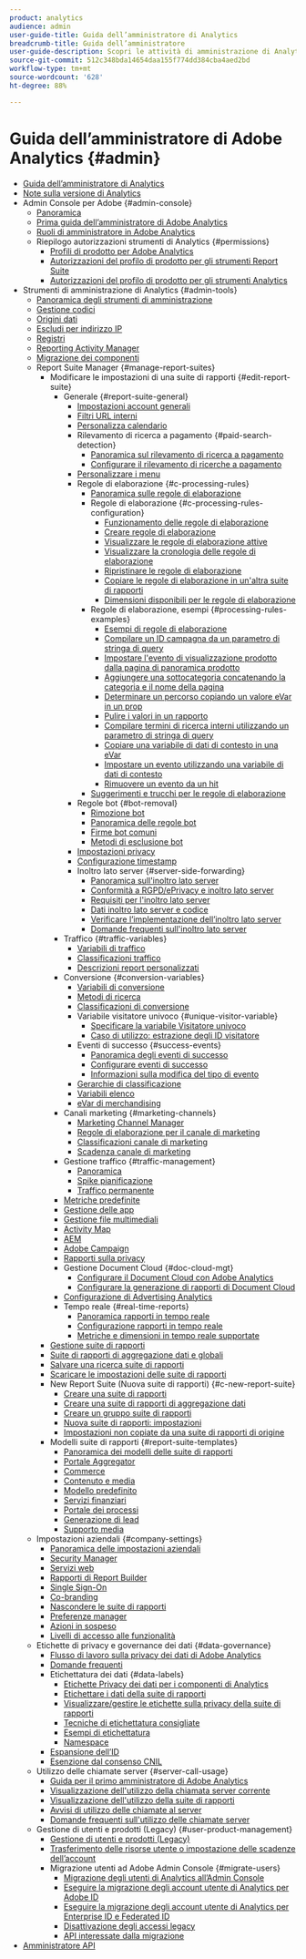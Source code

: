 ```yaml
---
product: analytics
audience: admin
user-guide-title: Guida dell’amministratore di Analytics
breadcrumb-title: Guida dell’amministratore
user-guide-description: Scopri le attività di amministrazione di Analytics, come gestire utenti e prodotti nell’Admin Console di Experience Cloud, configurare suite di rapporti e altro ancora.
source-git-commit: 512c348bda14654daa155f774dd384cba4aed2bd
workflow-type: tm+mt
source-wordcount: '628'
ht-degree: 88%

---
```



# Guida dell’amministratore di Adobe Analytics {#admin}

+ [Guida dell’amministratore di Analytics](home.md)
+ [Note sulla versione di Analytics](https://experienceleague.adobe.com/docs/analytics/release-notes/latest.html?lang=it)
+ Admin Console per Adobe {#admin-console}
   + [Panoramica](admin-console/home.md)
   + [Prima guida dell’amministratore di Adobe Analytics](admin-console/first-admin-guide.md)
   + [Ruoli di amministratore in Adobe Analytics](admin-console/admin-roles-in-analytics.md)
   + Riepilogo autorizzazioni strumenti di Analytics {#permissions}
      + [Profili di prodotto per Adobe Analytics](admin-console/permissions/product-profile.md)
      + [Autorizzazioni del profilo di prodotto per gli strumenti Report Suite](admin-console/permissions/report-suite-tools.md)
      + [Autorizzazioni del profilo di prodotto per gli strumenti Analytics](admin-console/permissions/analytics-tools.md)
+ Strumenti di amministrazione di Analytics {#admin-tools}
   + [Panoramica degli strumenti di amministrazione](admin/c-admin-tools.md)
   + [Gestione codici](admin/code-manager-admin.md)
   + [Origini dati](admin/data-sources.md)
   + [Escludi per indirizzo IP](admin/exclude-ip.md)
   + [Registri](admin/logs.md)
   + [Reporting Activity Manager](admin/reporting-activity.md)
   + [Migrazione dei componenti](admin/component-migration.md)
   + Report Suite Manager {#manage-report-suites}
      + Modificare le impostazioni di una suite di rapporti {#edit-report-suite}
         + Generale {#report-suite-general}
            + [Impostazioni account generali](admin/c-manage-report-suites/c-edit-report-suites/general/general-acct-settings-admin.md)
            + [Filtri URL interni](admin/c-manage-report-suites/c-edit-report-suites/general/internal-url-filter-admin.md)
            + [Personalizza calendario](admin/c-manage-report-suites/c-edit-report-suites/general/custom-calendar.md)
            + Rilevamento di ricerca a pagamento {#paid-search-detection}
               + [Panoramica sul rilevamento di ricerca a pagamento](admin/c-manage-report-suites/c-edit-report-suites/general/paid-search-detection/paid-search-detection.md)
               + [Configurare il rilevamento di ricerche a pagamento](admin/c-manage-report-suites/c-edit-report-suites/general/paid-search-detection/t-paid-search-detection.md)
            + [Personalizzare i menu](admin/c-manage-report-suites/c-edit-report-suites/general/customize-menus.md)
            + Regole di elaborazione {#c-processing-rules}
               + [Panoramica sulle regole di elaborazione](admin/c-manage-report-suites/c-edit-report-suites/general/c-processing-rules/processing-rules.md)
               + Regole di elaborazione {#c-processing-rules-configuration}
                  + [Funzionamento delle regole di elaborazione](admin/c-manage-report-suites/c-edit-report-suites/general/c-processing-rules/c-processing-rules-configuration/processing-rules-about.md)
                  + [Creare regole di elaborazione](admin/c-manage-report-suites/c-edit-report-suites/general/c-processing-rules/c-processing-rules-configuration/t-processing-rules.md)
                  + [Visualizzare le regole di elaborazione attive](admin/c-manage-report-suites/c-edit-report-suites/general/c-processing-rules/c-processing-rules-configuration/t-processing-rules-view.md)
                  + [Visualizzare la cronologia delle regole di elaborazione](admin/c-manage-report-suites/c-edit-report-suites/general/c-processing-rules/c-processing-rules-configuration/t-processing-rule-view-history.md)
                  + [Ripristinare le regole di elaborazione](admin/c-manage-report-suites/c-edit-report-suites/general/c-processing-rules/c-processing-rules-configuration/t-processing-rules-restore.md)
                  + [Copiare le regole di elaborazione in un&#39;altra suite di rapporti](admin/c-manage-report-suites/c-edit-report-suites/general/c-processing-rules/c-processing-rules-configuration/t-processing-rules-copy-to-rs.md)
                  + [Dimensioni disponibili per le regole di elaborazione](admin/c-manage-report-suites/c-edit-report-suites/general/c-processing-rules/processing-rule-dimensions.md)
               + Regole di elaborazione, esempi {#processing-rules-examples}
                  + [Esempi di regole di elaborazione](admin/c-manage-report-suites/c-edit-report-suites/general/c-processing-rules/processing-rules-examples/processing-rules-examples.md)
                  + [Compilare un ID campagna da un parametro di stringa di query](admin/c-manage-report-suites/c-edit-report-suites/general/c-processing-rules/processing-rules-examples/processing-rules-populate-campaign-id.md)
                  + [Impostare l&#39;evento di visualizzazione prodotto dalla pagina di panoramica prodotto](admin/c-manage-report-suites/c-edit-report-suites/general/c-processing-rules/processing-rules-examples/setting-the-product-view-event.md)
                  + [Aggiungere una sottocategoria concatenando la categoria e il nome della pagina](admin/c-manage-report-suites/c-edit-report-suites/general/c-processing-rules/processing-rules-examples/subcategory-concatenating.md)
                  + [Determinare un percorso copiando un valore eVar in un prop](admin/c-manage-report-suites/c-edit-report-suites/general/c-processing-rules/processing-rules-examples/processing-rules-determining-path.md)
                  + [Pulire i valori in un rapporto](admin/c-manage-report-suites/c-edit-report-suites/general/c-processing-rules/processing-rules-examples/clean-up-values-in-a-report.md)
                  + [Compilare termini di ricerca interni utilizzando un parametro di stringa di query](admin/c-manage-report-suites/c-edit-report-suites/general/c-processing-rules/processing-rules-examples/processing-rules-populating-internal-search.md)
                  + [Copiare una variabile di dati di contesto in una eVar](admin/c-manage-report-suites/c-edit-report-suites/general/c-processing-rules/processing-rules-examples/processing-rules-copy-context-data.md)
                  + [Impostare un evento utilizzando una variabile di dati di contesto](admin/c-manage-report-suites/c-edit-report-suites/general/c-processing-rules/processing-rules-examples/processing-rules-copy-context-data-event.md)
                  + [Rimuovere un evento da un hit](admin/c-manage-report-suites/c-edit-report-suites/general/c-processing-rules/processing-rules-examples/processing-rules-remove-event.md)
               + [Suggerimenti e trucchi per le regole di elaborazione](admin/c-manage-report-suites/c-edit-report-suites/general/c-processing-rules/processing-rules-tips.md)
            + Regole bot {#bot-removal}
               + [Rimozione bot](admin/c-manage-report-suites/c-edit-report-suites/general/bot-removal/bot-removal.md)
               + [Panoramica delle regole bot](admin/c-manage-report-suites/c-edit-report-suites/general/bot-removal/bot-rules.md)
               + [Firme bot comuni](admin/c-manage-report-suites/c-edit-report-suites/general/bot-removal/bot-signatures.md)
               + [Metodi di esclusione bot](admin/c-manage-report-suites/c-edit-report-suites/general/bot-removal/bot-exclusion-methods.md)
            + [Impostazioni privacy](admin/c-manage-report-suites/c-edit-report-suites/general/privacy-settings.md)
            + [Configurazione timestamp](admin/c-manage-report-suites/c-edit-report-suites/general/timestamp-optional.md)
            + Inoltro lato server {#server-side-forwarding}
               + [Panoramica sull&#39;inoltro lato server](admin/c-manage-report-suites/c-edit-report-suites/general/c-server-side-forwarding/ssf.md)
               + [Conformità a RGPD/ePrivacy e inoltro lato server](admin/c-manage-report-suites/c-edit-report-suites/general/c-server-side-forwarding/ssf-gdpr.md)
               + [Requisiti per l&#39;inoltro lato server](admin/c-manage-report-suites/c-edit-report-suites/general/c-server-side-forwarding/ssf-requirements.md)
               + [Dati inoltro lato server e codice](admin/c-manage-report-suites/c-edit-report-suites/general/c-server-side-forwarding/ssf-reference.md)
               + [Verificare l’implementazione dell’inoltro lato server](admin/c-manage-report-suites/c-edit-report-suites/general/c-server-side-forwarding/ssf-verify.md)
               + [Domande frequenti sull&#39;inoltro lato server](admin/c-manage-report-suites/c-edit-report-suites/general/c-server-side-forwarding/ssf-faq.md)
         + Traffico {#traffic-variables}
            + [Variabili di traffico](admin/c-manage-report-suites/c-edit-report-suites/c-traffic-variables/traffic-var.md)
            + [Classificazioni traffico](admin/c-manage-report-suites/c-edit-report-suites/c-traffic-variables/traffic-classifications.md)
            + [Descrizioni report personalizzati](admin/c-manage-report-suites/c-edit-report-suites/c-traffic-variables/custom-desc-admin.md)
         + Conversione {#conversion-variables}
            + [Variabili di conversione](admin/c-manage-report-suites/c-edit-report-suites/conversion-var-admin/conversion-var-admin.md)
            + [Metodi di ricerca](admin/c-manage-report-suites/c-edit-report-suites/conversion-var-admin/finding-methods.md)
            + [Classificazioni di conversione](admin/c-manage-report-suites/c-edit-report-suites/conversion-var-admin/conversion-classifications.md)
            + Variabile visitatore univoco {#unique-visitor-variable}
               + [Specificare la variabile Visitatore univoco](admin/c-manage-report-suites/c-edit-report-suites/conversion-var-admin/unique-visitor-variable-admin/t-unique-visitor-variable.md)
               + [Caso di utilizzo: estrazione degli ID visitatore](admin/c-manage-report-suites/c-edit-report-suites/conversion-var-admin/unique-visitor-variable-admin/extract-visitorids-usecase.md)
            + Eventi di successo {#success-events}
               + [Panoramica degli eventi di successo](admin/c-manage-report-suites/c-edit-report-suites/conversion-var-admin/c-success-events/success-event.md)
               + [Configurare eventi di successo](admin/c-manage-report-suites/c-edit-report-suites/conversion-var-admin/c-success-events/t-success-events.md)
               + [Informazioni sulla modifica del tipo di evento](admin/c-manage-report-suites/c-edit-report-suites/conversion-var-admin/c-success-events/event-type.md)
            + [Gerarchie di classificazione](admin/c-manage-report-suites/c-edit-report-suites/conversion-var-admin/classification-hierarchies.md)
            + [Variabili elenco](admin/c-manage-report-suites/c-edit-report-suites/conversion-var-admin/list-var-admin.md)
            + [eVar di merchandising](admin/c-manage-report-suites/c-edit-report-suites/conversion-var-admin/merchandising-evars.md)
         + Canali marketing {#marketing-channels}
            + [Marketing Channel Manager](admin/c-manage-report-suites/c-edit-report-suites/marketing-channels/c-channels.md)
            + [Regole di elaborazione per il canale di marketing](admin/c-manage-report-suites/c-edit-report-suites/marketing-channels/c-rules.md)
            + [Classificazioni canale di marketing](admin/c-manage-report-suites/c-edit-report-suites/marketing-channels/classifications-mchannel.md)
            + [Scadenza canale di marketing](admin/c-manage-report-suites/c-edit-report-suites/marketing-channels/visitor-engagement.md)
         + Gestione traffico {#traffic-management}
            + [Panoramica](admin/c-manage-report-suites/c-edit-report-suites/c-traffic-management/traffic-management.md)
            + [Spike pianificazione](admin/c-manage-report-suites/c-edit-report-suites/c-traffic-management/t-traffic-schedule-spike.md)
            + [Traffico permanente](admin/c-manage-report-suites/c-edit-report-suites/c-traffic-management/t-traffic-permanent.md)
         + [Metriche predefinite](admin/c-manage-report-suites/c-edit-report-suites/default-metrics.md)
         + [Gestione delle app](admin/c-manage-report-suites/c-edit-report-suites/mobile-management.md)
         + [Gestione file multimediali](admin/c-manage-report-suites/c-edit-report-suites/media-management.md)
         + [Activity Map](admin/c-manage-report-suites/c-edit-report-suites/activity-map.md)
         + [AEM](admin/c-manage-report-suites/c-edit-report-suites/adobe-experience-manager.md)
         + [Adobe Campaign](admin/c-manage-report-suites/c-edit-report-suites/adobe-campaign.md)
         + [Rapporti sulla privacy](admin/c-manage-report-suites/c-edit-report-suites/privacy-reporting.md)
         + Gestione Document Cloud {#doc-cloud-mgt}
            + [Configurare il Document Cloud con Adobe Analytics](admin/c-manage-report-suites/c-edit-report-suites/document-cloud-mgt.md)
            + [Configurare la generazione di rapporti di Document Cloud](admin/c-manage-report-suites/c-edit-report-suites/document-cloud-config.md)
         + [Configurazione di Advertising Analytics](admin/c-manage-report-suites/c-edit-report-suites/advertising-analytics-config.md)
         + Tempo reale {#real-time-reports}
            + [Panoramica rapporti in tempo reale](admin/c-manage-report-suites/c-edit-report-suites/realtime/realtime.md)
            + [Configurazione rapporti in tempo reale](admin/c-manage-report-suites/c-edit-report-suites/realtime/t-realtime-admin.md)
            + [Metriche e dimensioni in tempo reale supportate](admin/c-manage-report-suites/c-edit-report-suites/realtime/realtime-metrics.md)
      + [Gestione suite di rapporti](admin/c-manage-report-suites/report-suites-admin.md)
      + [Suite di rapporti di aggregazione dati e globali](admin/c-manage-report-suites/rollup-report-suite.md)
      + [Salvare una ricerca suite di rapporti](admin/c-manage-report-suites/t-report-suite-saved-search.md)
      + [Scaricare le impostazioni delle suite di rapporti](admin/c-manage-report-suites/t-download-rs-settings.md)
      + New Report Suite (Nuova suite di rapporti) {#c-new-report-suite}
         + [Creare una suite di rapporti](admin/c-manage-report-suites/c-new-report-suite/t-create-a-report-suite.md)
         + [Creare una suite di rapporti di aggregazione dati](admin/c-manage-report-suites/c-new-report-suite/t-rollups.md)
         + [Creare un gruppo suite di rapporti](admin/c-manage-report-suites/c-new-report-suite/t-create-rs-group.md)
         + [Nuova suite di rapporti: impostazioni](admin/c-manage-report-suites/c-new-report-suite/new-report-suite.md)
         + [Impostazioni non copiate da una suite di rapporti di origine](admin/c-manage-report-suites/c-new-report-suite/settings-not-copied-from-rs.md)
      + Modelli suite di rapporti {#report-suite-templates}
         + [Panoramica dei modelli delle suite di rapporti](admin/c-manage-report-suites/c-report-suite-templates/report-suite-templates.md)
         + [Portale Aggregator](admin/c-manage-report-suites/c-report-suite-templates/aggregator-portal.md)
         + [Commerce](admin/c-manage-report-suites/c-report-suite-templates/commerce-admin.md)
         + [Contenuto e media](admin/c-manage-report-suites/c-report-suite-templates/content-media.md)
         + [Modello predefinito](admin/c-manage-report-suites/c-report-suite-templates/default-rs-template.md)
         + [Servizi finanziari](admin/c-manage-report-suites/c-report-suite-templates/financial-services.md)
         + [Portale dei processi](admin/c-manage-report-suites/c-report-suite-templates/job-portal.md)
         + [Generazione di lead](admin/c-manage-report-suites/c-report-suite-templates/lead-generation.md)
         + [Supporto media](admin/c-manage-report-suites/c-report-suite-templates/support-media.md)
   + Impostazioni aziendali {#company-settings}
      + [Panoramica delle impostazioni aziendali](admin/company/c-company-settings.md)
      + [Security Manager](admin/company/security-manager.md)
      + [Servizi web](admin/company/web-services-admin.md)
      + [Rapporti di Report Builder](admin/company/report-builder-reports-admin.md)
      + [Single Sign-On](admin/company/single-signon-admin.md)
      + [Co-branding](admin/company/co-branding-admin.md)
      + [Nascondere le suite di rapporti](admin/company/c-hide-report-suites.md)
      + [Preferenze manager](admin/company/preferences-manager.md)
      + [Azioni in sospeso](admin/company/pending-actions-admin.md)
      + [Livelli di accesso alle funzionalità](admin/company/feature-access-levels.md)
   + Etichette di privacy e governance dei dati {#data-governance}
      + [Flusso di lavoro sulla privacy dei dati di Adobe Analytics](admin/c-data-governance/an-gdpr-workflow.md)
      + [Domande frequenti](admin/c-data-governance/gdpr-faq.md)
      + Etichettatura dei dati {#data-labels}
         + [Etichette Privacy dei dati per i componenti di Analytics](admin/c-data-governance/data-labeling/gdpr-labels.md)
         + [Etichettare i dati della suite di rapporti](admin/c-data-governance/data-labeling/gdpr-setup-reportsuite.md)
         + [Visualizzare/gestire le etichette sulla privacy della suite di rapporti](admin/c-data-governance/data-labeling/gdpr-view-settings.md)
         + [Tecniche di etichettatura consigliate](admin/c-data-governance/data-labeling/gdpr-analytics-ids.md)
         + [Esempi di etichettatura](admin/c-data-governance/data-labeling/gdpr-labeling-example.md)
         + [Namespace](admin/c-data-governance/data-labeling/gdpr-namespaces.md)
      + [Espansione dell’ID](admin/c-data-governance/gdpr-id-expansion.md)
      + [Esenzione dal consenso CNIL](admin/c-data-governance/cnil-consent-exemption.md)
   + Utilizzo delle chiamate server {#server-call-usage}
      + [Guida per il primo amministratore di Adobe Analytics](admin/c-server-call-usage/overage-overview.md)
      + [Visualizzazione dell&#39;utilizzo della chiamata server corrente](admin/c-server-call-usage/server-call-usage-dashboard.md)
      + [Visualizzazione dell&#39;utilizzo della suite di rapporti](admin/c-server-call-usage/report-suite-usage.md)
      + [Avvisi di utilizzo delle chiamate al server](admin/c-server-call-usage/scu-alerts.md)
      + [Domande frequenti sull&#39;utilizzo delle chiamate server](admin/c-server-call-usage/overage-faq.md)
   + Gestione di utenti e prodotti (Legacy) {#user-product-management}
      + [Gestione di utenti e prodotti (Legacy)](admin/user-management2/user-management.md)
      + [Trasferimento delle risorse utente o impostazione delle scadenze dell’account](admin/user-management2/users-assets.md)
      + Migrazione utenti ad Adobe Admin Console {#migrate-users}
         + [Migrazione degli utenti di Analytics all’Admin Console](admin/user-management2/user-migration/c-migration-tool.md)
         + [Eseguire la migrazione degli account utente di Analytics per Adobe ID](admin/user-management2/user-migration/t-migrate-users.md)
         + [Eseguire la migrazione degli account utente di Analytics per Enterprise ID e Federated ID](admin/user-management2/user-migration/migrate-enterprise.md)
         + [Disattivazione degli accessi legacy](admin/user-management2/user-migration/t-disable-legacy-login.md)
         + [API interessate dalla migrazione](admin/user-management2/user-migration/developer.md)
+ [Amministratore API](c-admin-api/c-admin-api.md)

